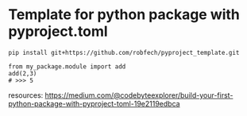 # Template for python package with pyproject.toml

```
pip install git+https://github.com/robfech/pyproject_template.git
```
```
from my_package.module import add
add(2,3)
# >>> 5
```

resources: https://medium.com/@codebyteexplorer/build-your-first-python-package-with-pyproject-toml-19e2119edbca
